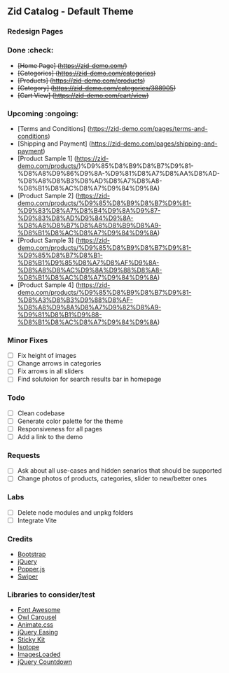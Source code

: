 ## Zid Catalog - Default Theme

### Redesign Pages
### Done :check: 
- ~~[Home Page] (https://zid-demo.com/)~~
- ~~[Categories] (https://zid-demo.com/categories)~~
- ~~[Products] (https://zid-demo.com/products)~~
- ~~[Category] (https://zid-demo.com/categories/388905)~~
- ~~[Cart View] (https://zid-demo.com/cart/view)~~

### Upcoming :ongoing:
- [Terms and Conditions] (https://zid-demo.com/pages/terms-and-conditions)
- [Shipping and Payment] (https://zid-demo.com/pages/shipping-and-payment)
- [Product Sample 1] (https://zid-demo.com/products/)%D9%85%D8%B9%D8%B7%D9%81-%D8%A8%D9%86%D9%8A-%D9%81%D8%A7%D8%AA%D8%AD-%D8%A8%D8%B3%D8%AD%D8%A7%D8%A8-%D8%B1%D8%AC%D8%A7%D9%84%D9%8A)
- [Product Sample 2] (https://zid-demo.com/products/%D9%85%D8%B9%D8%B7%D9%81-%D9%83%D8%A7%D8%B4%D9%8A%D9%87-%D9%83%D8%AD%D9%84%D9%8A-%D8%A8%D8%B7%D8%A8%D8%B9%D8%A9-%D8%B1%D8%AC%D8%A7%D9%84%D9%8A)
- [Product Sample 3] (https://zid-demo.com/products/%D9%85%D8%B9%D8%B7%D9%81-%D9%85%D8%B7%D8%B1-%D8%B1%D9%85%D8%A7%D8%AF%D9%8A-%D8%A8%D8%AC%D9%8A%D9%88%D8%A8-%D8%B1%D8%AC%D8%A7%D9%84%D9%8A)
- [Product Sample 4] (https://zid-demo.com/products/%D9%85%D8%B9%D8%B7%D9%81-%D8%A3%D8%B3%D9%88%D8%AF-%D8%A8%D9%8A%D8%A7%D9%82%D8%A9-%D9%81%D8%B1%D9%88-%D8%B1%D8%AC%D8%A7%D9%84%D9%8A)

### Minor Fixes
- [ ] Fix height of images
- [ ] Change arrows in categories
- [ ] Fix arrows in all sliders
- [ ] Find solutoion for search results bar in homepage

### Todo
- [ ] Clean codebase
- [ ] Generate color palette for the theme
- [ ] Responsiveness for all pages
- [ ] Add a link to the demo

### Requests
- [ ] Ask about all use-cases and hidden senarios that should be supported
- [ ] Change photos of products, categories, slider to new/better ones

### Labs
- [ ] Delete node modules and unpkg folders
- [ ] Integrate Vite

### Credits
- [Bootstrap](https://getbootstrap.com/)
- [jQuery](https://jquery.com/)
- [Popper.js](https://popper.js.org/)
- [Swiper](https://swiperjs.com/)

### Libraries to consider/test
- [Font Awesome](https://fontawesome.com/)
- [Owl Carousel](https://owlcarousel2.github.io/OwlCarousel2/)
- [Animate.css](https://daneden.github.io/animate.css/)
- [jQuery Easing](http://gsgd.co.uk/sandbox/jquery/easing/)
- [Sticky Kit](http://leafo.net/sticky-kit/)
- [Isotope](https://isotope.metafizzy.co/)
- [ImagesLoaded](https://imagesloaded.desandro.com/)
- [jQuery Countdown](https://hilios.github.io/jQuery.countdown/)